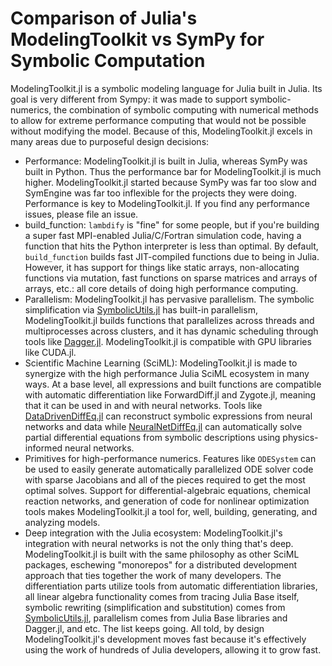 # Comparison of Julia's ModelingToolkit vs SymPy for Symbolic Computation

ModelingToolkit.jl is a symbolic modeling language for Julia built in
Julia. Its goal is very different from Sympy: it was made to support
symbolic-numerics, the combination of symbolic computing with numerical
methods to allow for extreme performance computing that would not be
possible without modifying the model. Because of this, ModelingToolkit.jl
excels in many areas due to purposeful design decisions:

- Performance: ModelingToolkit.jl is built in Julia, whereas SymPy was
  built in Python. Thus the performance bar for ModelingToolkit.jl is
  much higher. ModelingToolkit.jl started because SymPy was far too
  slow and SymEngine was far too inflexible for the projects they were
  doing. Performance is key to ModelingToolkit.jl. If you find any
  performance issues, please file an issue.
- build_function: `lambdify` is "fine" for some people, but if you're building
  a super fast MPI-enabled Julia/C/Fortran simulation code, having a
  function that hits the Python interpreter is less than optimal. By
  default, `build_function` builds fast JIT-compiled functions due
  to being in Julia. However, it has support for things like static
  arrays, non-allocating functions via mutation, fast functions on
  sparse matrices and arrays of arrays, etc.: all core details of
  doing high performance computing.
- Parallelism: ModelingToolkit.jl has pervasive parallelism. The
  symbolic simplification via [SymbolicUtils.jl](https://github.com/JuliaSymbolics/SymbolicUtils.jl)
  has built-in parallelism, ModelingToolkit.jl builds functions that
  parallelizes across threads and multiprocesses across clusters,
  and it has dynamic scheduling through tools like [Dagger.jl](https://github.com/JuliaParallel/Dagger.jl).
  ModelingToolkit.jl is compatible with GPU libraries like CUDA.jl.
- Scientific Machine Learning (SciML): ModelingToolkit.jl is made to synergize
  with the high performance Julia SciML ecosystem in many ways. At a
  base level, all expressions and built functions are compatible with
  automatic differentiation like ForwardDiff.jl and Zygote.jl, meaning
  that it can be used in and with neural networks. Tools like
  [DataDrivenDiffEq.jl](https://datadriven.sciml.ai/dev/) can reconstruct
  symbolic expressions from neural networks and data while
  [NeuralNetDiffEq.jl](https://github.com/SciML/NeuralNetDiffEq.jl)
  can automatically solve partial differential equations from symbolic
  descriptions using physics-informed neural networks.
- Primitives for high-performance numerics. Features like `ODESystem`
  can be used to easily generate automatically parallelized ODE solver
  code with sparse Jacobians and all of the pieces required to get
  the most optimal solves. Support for differential-algebraic equations,
  chemical reaction networks, and generation of code for nonlinear
  optimization tools makes ModelingToolkit.jl a tool for, well,
  building, generating, and analyzing models.
- Deep integration with the Julia ecosystem: ModelingToolkit.jl's integration
  with neural networks is not the only thing that's deep. ModelingToolkit.jl
  is built with the same philosophy as other SciML packages, eschewing
  "monorepos" for a distributed development approach that ties together
  the work of many developers. The differentiation parts utilize tools
  from automatic differentiation libraries, all linear algebra functionality
  comes from tracing Julia Base itself, symbolic rewriting (simplification
  and substitution) comes from
  [SymbolicUtils.jl](https://github.com/JuliaSymbolics/SymbolicUtils.jl),
  parallelism comes from Julia Base libraries and Dagger.jl, and etc.
  The list keeps going. All told, by design ModelingToolkit.jl's development
  moves fast because it's effectively using the work of hundreds of
  Julia developers, allowing it to grow fast.

